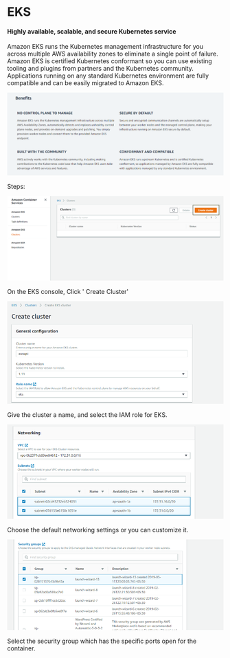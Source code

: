 # EKS

#### Highly available, scalable, and secure Kubernetes service <a id="Highly_available.2C_scalable.2C_and_secure_Kubernetes_service"></a>

Amazon EKS runs the Kubernetes management infrastructure for you across multiple AWS availability zones to eliminate a single point of failure. Amazon EKS is certified Kubernetes conformant so you can use existing tooling and plugins from partners and the Kubernetes community. Applications running on any standard Kubernetes environment are fully compatible and can be easily migrated to Amazon EKS.

![](../../.gitbook/assets/image%20%286%29.png)

Steps:

![](../../.gitbook/assets/image%20%2835%29.png)

On the EKS console, Click ' Create Cluster'

![](../../.gitbook/assets/image%20%2820%29.png)

Give the cluster a name, and select the IAM role for EKS.

![](../../.gitbook/assets/image%20%2842%29.png)

Choose the default networking settings or you can customize it.

![](../../.gitbook/assets/image%20%2839%29.png)

Select the security group which has the specific ports open for the container.



